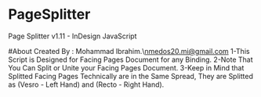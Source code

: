# PageSplitter
Page Splitter v1.11 - InDesign JavaScript

#About
Created By : Mohammad Ibrahim.\nmedos20.mi@gmail.com
1-This Script is Designed for Facing Pages Document for any Binding.
2-Note That You Can Split or Unite your Facing Pages Document.
3-Keep in Mind that Splitted Facing Pages Technically are in the Same Spread, They are Splitted as (Vesro - Left Hand) and (Recto - Right Hand).
